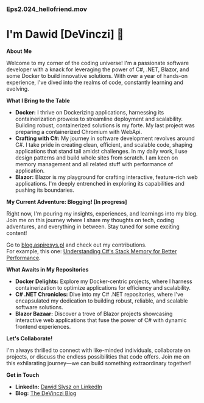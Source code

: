 <h3>Eps2.024_hellofriend.mov</h3>

<h1>I'm Dawid [DeVinczi] 🚀</h1>

<p><strong>About Me</strong></p>
<p>Welcome to my corner of the coding universe! I'm a passionate software developer with a knack for leveraging the power of C#, .NET, Blazor, and some Docker to build innovative solutions. With over a year of hands-on experience, I've dived into the realms of code, constantly learning and evolving.</p>

<p><strong>What I Bring to the Table</strong></p>
<ul>
  <li><strong>Docker:</strong> I thrive on Dockerizing applications, harnessing its containerization prowess to streamline deployment and scalability. Building robust, containerized solutions is my forte. My last project was preparing a containerized Chromium with WebApi.</li>
  <li><strong>Crafting with C#:</strong> My journey in software development revolves around C#. I take pride in creating clean, efficient, and scalable code, shaping applications that stand tall amidst challenges. In my daily work, I use design patterns and build whole sites from scratch. I am keen on memory management and all related stuff with performance of application.</li>
  <li><strong>Blazor:</strong> Blazor is my playground for crafting interactive, feature-rich web applications. I'm deeply entrenched in exploring its capabilities and pushing its boundaries.</li>
</ul>

<p><strong>My Current Adventure: Blogging! [In progress]</strong></p>
<p>Right now, I'm pouring my insights, experiences, and learnings into my blog. Join me on this journey where I share my thoughts on tech, coding adventures, and everything in between. Stay tuned for some exciting content!</p>
<p>Go to <a href="https://blog.aspiresys.pl">blog.aspiresys.pl</a> and check out my contributions. </br>
For example, this one: <a href="https://blog.aspiresys.pl/technology/understanding-c-s-stack-memory-for-better-performance/">Understanding C#'s Stack Memory for Better Performance</a>.</p>

<p><strong>What Awaits in My Repositories</strong></p>
<ul>
  <li><strong>Docker Delights:</strong> Explore my Docker-centric projects, where I harness containerization to optimize applications for efficiency and scalability.</li>
  <li><strong>C# .NET Chronicles:</strong> Dive into my C# .NET repositories, where I've encapsulated my dedication to building robust, reliable, and scalable software solutions.</li>
  <li><strong>Blazor Bazaar:</strong> Discover a trove of Blazor projects showcasing interactive web applications that fuse the power of C# with dynamic frontend experiences.</li>
</ul>

<p><strong>Let's Collaborate!</strong></p>
<p>I'm always thrilled to connect with like-minded individuals, collaborate on projects, or discuss the endless possibilities that code offers. Join me on this exhilarating journey—we can build something extraordinary together!</p>

<p><strong>Get in Touch</strong></p>
<ul>
  <li><strong>LinkedIn:</strong> <a href="https://pl.linkedin.com/in/dawid-slysz-733813268">Dawid Slysz on LinkedIn</a></li>
  <li><strong>Blog:</strong> <a href="https://thedevincziblog.pl">The DeVinczi Blog</a></li>
</ul>
